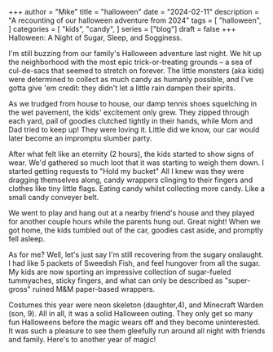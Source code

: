 +++
author = "Mike"
title = "halloween"
date = "2024-02-11"
description = "A recounting of our halloween adventure from 2024"
tags = [
    "halloween",
]
categories = [
    "kids",
    "candy",
]
series = ["blog"]
draft = false
+++
Halloween: A Night of Sugar, Sleep, and Sogginess.

I'm still buzzing from our family's Halloween adventure last night. We hit up the neighborhood with the most epic trick-or-treating grounds – a sea of cul-de-sacs that seemed to stretch on forever. The little monsters (aka kids) were determined to collect as much candy as humanly possible, and I've gotta give 'em credit: they didn't let a little rain dampen their spirits.

As we trudged from house to house, our damp tennis shoes squelching in the wet pavement, the kids' excitement only grew. They zipped through each yard, pail of goodies clutched tightly in their hands, while Mom and Dad tried to keep up! They were loving it. Little did we know, our car would later become an impromptu slumber party.

After what felt like an eternity (2 hours), the kids started to show signs of wear. We'd gathered so much loot that it was starting to weigh them down. I started getting requests to "Hold my bucket" All I knew was they were dragging themselves along, candy wrappers clinging to their fingers and clothes like tiny little flags. Eating candy whilst collecting more candy. Like a small candy conveyer belt.

We went to play and hang out at a nearby friend's house and they played for another couple hours while the parents hung out. Great night! When we got home, the kids tumbled out of the car, goodies cast aside, and promptly fell asleep.

As for me? Well, let's just say I'm still recovering from the sugary onslaught. I had like 5 packets of Sweedish Fish, and feel hungover from all the sugar. My kids are now sporting an impressive collection of sugar-fueled tummyaches, sticky fingers, and what can only be described as "super-gross" ruined M&M paper-based wrappers.

Costumes this year were neon skeleton (daughter,4), and Minecraft Warden (son, 9). All in all, it was a solid Halloween outing. They only get so many fun Halloweens before the magic wears off and they become uninterested. It was such a pleasure to see them gleefully run around all night with friends and family. Here's to another year of magic!

